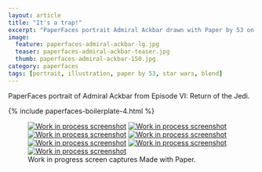 ```yaml
---
layout: article
title: "It's a trap!"
excerpt: "PaperFaces portrait Admiral Ackbar drawn with Paper by 53 on an iPad."
image: 
  feature: paperfaces-admiral-ackbar-lg.jpg
  teaser: paperfaces-admiral-ackbar-teaser.jpg
  thumb: paperfaces-admiral-ackbar-150.jpg
category: paperfaces
tags: [portrait, illustration, paper by 53, star wars, blend]
---
```


PaperFaces portrait of Admiral Ackbar from Episode VI: Return of the Jedi.

{% include paperfaces-boilerplate-4.html %}

<figure class="third">
	<a href="{{ site.url }}/images/paperfaces-admiral-ackbar-process-1-lg.jpg"><img src="{{ site.url }}/images/paperfaces-admiral-ackbar-process-1-600.jpg" alt="Work in process screenshot"></a>
	<a href="{{ site.url }}/images/paperfaces-admiral-ackbar-process-2-lg.jpg"><img src="{{ site.url }}/images/paperfaces-admiral-ackbar-process-2-600.jpg" alt="Work in process screenshot"></a>
	<a href="{{ site.url }}/images/paperfaces-admiral-ackbar-process-3-lg.jpg"><img src="{{ site.url }}/images/paperfaces-admiral-ackbar-process-3-600.jpg" alt="Work in process screenshot"></a>
	<a href="{{ site.url }}/images/paperfaces-admiral-ackbar-process-4-lg.jpg"><img src="{{ site.url }}/images/paperfaces-admiral-ackbar-process-4-600.jpg" alt="Work in process screenshot"></a>
	<a href="{{ site.url }}/images/paperfaces-admiral-ackbar-process-5-lg.jpg"><img src="{{ site.url }}/images/paperfaces-admiral-ackbar-process-5-600.jpg" alt="Work in process screenshot"></a>
	<a href="{{ site.url }}/images/paperfaces-admiral-ackbar-process-6-lg.jpg"><img src="{{ site.url }}/images/paperfaces-admiral-ackbar-process-6-600.jpg" alt="Work in process screenshot"></a>
	<a href="{{ site.url }}/images/paperfaces-admiral-ackbar-process-7-lg.jpg"><img src="{{ site.url }}/images/paperfaces-admiral-ackbar-process-7-600.jpg" alt="Work in process screenshot"></a>
	<figcaption>Work in progress screen captures Made with Paper.</figcaption>
</figure>
